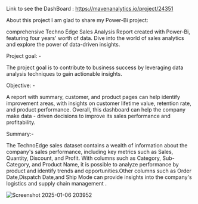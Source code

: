 Link to see the DashBoard : https://mavenanalytics.io/project/24351


About this project
I am glad to share my Power-Bi project: 

 comprehensive Techno Edge Sales Analysis Report created with Power-Bi, featuring four years' worth of data. Dive into the world of sales analytics and explore the power of data-driven insights.

Project goal: -

The project goal is to contribute to business success by leveraging data analysis techniques to gain actionable insights.

Objective: -

A report with summary, customer, and product pages can help identify improvement areas, with insights on customer lifetime value, retention rate, and product performance. Overall, this dashboard can help the company make data - driven decisions to improve its sales performance and profitability.

Summary:-

The TechnoEdge sales dataset contains a wealth of information about the company's sales performance, including key metrics such as Sales, Quantity, Discount, and Profit. With columns such as Category, Sub-Category, and Product Name, it is possible to analyze performance by product and identify trends and opportunities.Other columns such as Order Date,Dispatch Date,and Ship Mode can provide insights into the company's logistics and supply chain management .

![Screenshot 2025-01-06 203952](https://github.com/user-attachments/assets/0141bdc4-7081-4f70-a869-427c200eaf84)
